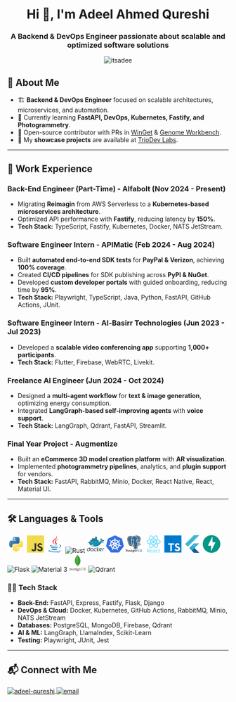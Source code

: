 <h1 align="center">Hi 👋, I'm Adeel Ahmed Qureshi</h1>
<h3 align="center">A Backend & DevOps Engineer passionate about scalable and optimized software solutions</h3>

<p align="center">
  <img src="https://komarev.com/ghpvc/?username=itsadee&label=Profile%20views&color=0e75b6&style=flat" alt="itsadee" />
</p>

## 🚀 About Me
- 🏗️ **Backend & DevOps Engineer** focused on scalable architectures, microservices, and automation.  
- 🌱 Currently learning **FastAPI, DevOps, Kubernetes, Fastify, and Photogrammetry**.  
- 📂 Open-source contributor with PRs in [WinGet](https://github.com/microsoft/winget-pkgs/pulls?q=is%3Apr+author%3AItsAdee+is%3Aclosed) & [Genome Workbench](https://github.com/workbenchdev/Workbench/pulls?q=is%3Apr+author%3AItsAdee+is%3Aclosed).  
- 🔭 My **showcase projects** are available at [TrioDev Labs](https://github.com/orgs/TrioDevLabs/repositories).  

---

## 💼 Work Experience

### **Back-End Engineer (Part-Time) - Alfabolt (Nov 2024 - Present)**
- Migrating **Reimagin** from AWS Serverless to a **Kubernetes-based microservices architecture**.
- Optimized API performance with **Fastify**, reducing latency by **150%**.
- **Tech Stack:** TypeScript, Fastify, Kubernetes, Docker, NATS JetStream.

### **Software Engineer Intern - APIMatic (Feb 2024 - Aug 2024)**
- Built **automated end-to-end SDK tests** for **PayPal & Verizon**, achieving **100% coverage**.
- Created **CI/CD pipelines** for SDK publishing across **PyPI & NuGet**.
- Developed **custom developer portals** with guided onboarding, reducing time by **95%**.
- **Tech Stack:** Playwright, TypeScript, Java, Python, FastAPI, GitHub Actions, JUnit.

### **Software Engineer Intern - Al-Basirr Technologies (Jun 2023 - Jul 2023)**
- Developed a **scalable video conferencing app** supporting **1,000+ participants**.
- **Tech Stack:** Flutter, Firebase, WebRTC, Livekit.

### **Freelance AI Engineer (Jun 2024 - Oct 2024)**
- Designed a **multi-agent workflow** for **text & image generation**, optimizing energy consumption.
- Integrated **LangGraph-based self-improving agents** with **voice support**.
- **Tech Stack:** LangGraph, Qdrant, FastAPI, Streamlit.

### **Final Year Project - Augmentize**
- Built an **eCommerce 3D model creation platform** with **AR visualization**.
- Implemented **photogrammetry pipelines**, analytics, and **plugin support** for vendors.
- **Tech Stack:** FastAPI, RabbitMQ, Minio, Docker, React Native, React, Material UI.

---

## 🛠️ Languages & Tools  
<p align="left"> <img src="https://raw.githubusercontent.com/devicons/devicon/master/icons/python/python-original.svg" alt="Python" width="40" height="40"/> <img src="https://raw.githubusercontent.com/devicons/devicon/master/icons/javascript/javascript-original.svg" alt="JavaScript" width="40" height="40"/> <img src="https://raw.githubusercontent.com/devicons/devicon/master/icons/java/java-original.svg" alt="Java" width="40" height="40"/> <img src="https://encrypted-tbn0.gstatic.com/images?q=tbn:ANd9GcQ-qD_FlJLlr0to92J-wyiwaMv-vCUSOlzI0h8sr1FtMzN5Ro3tsGmlY3XAEFJ1pimcaRU&usqp=CAU" alt="Rust" width="40" height="40"/> <img src="https://raw.githubusercontent.com/devicons/devicon/master/icons/docker/docker-original-wordmark.svg" alt="Docker" width="40" height="40"/> <img src="https://raw.githubusercontent.com/devicons/devicon/master/icons/kubernetes/kubernetes-plain.svg" alt="Kubernetes" width="40" height="40"/> <img src="https://raw.githubusercontent.com/devicons/devicon/master/icons/postgresql/postgresql-original-wordmark.svg" alt="PostgreSQL" width="40" height="40"/> <img src="https://raw.githubusercontent.com/devicons/devicon/master/icons/react/react-original-wordmark.svg" alt="React" width="40" height="40"/> <img src="https://raw.githubusercontent.com/devicons/devicon/master/icons/typescript/typescript-original.svg" alt="TypeScript" width="40" height="40"/> <img src="https://raw.githubusercontent.com/devicons/devicon/master/icons/flutter/flutter-original.svg" alt="Flutter" width="40" height="40"/> <img src="https://raw.githubusercontent.com/devicons/devicon/master/icons/fastapi/fastapi-original.svg" alt="FastAPI" width="40" height="40"/> <img src="https://encrypted-tbn0.gstatic.com/images?q=tbn:ANd9GcQKs-tV1OZFQYdi6TQ-fdJ-LuwLDyQ9-0tJlQ&s" alt="Flask" width="40" height="40"/> <img src="https://encrypted-tbn0.gstatic.com/images?q=tbn:ANd9GcTB-tLy2TYkq6jNCcfYZOqGbEpCiHonRJxTgQ&s" alt="Material 3" width="40" height="40"/> <img src="https://raw.githubusercontent.com/devicons/devicon/master/icons/mongodb/mongodb-original-wordmark.svg" alt="MongoDB" width="40" height="40"/> <img src="https://avatars.githubusercontent.com/u/73504361?s=280&v=4" alt="Qdrant" width="40" height="40"/> </p>

### **🧑‍💻 Tech Stack**
- **Back-End:** FastAPI, Express, Fastify, Flask, Django  
- **DevOps & Cloud:** Docker, Kubernetes, GitHub Actions, RabbitMQ, Minio, NATS JetStream  
- **Databases:** PostgreSQL, MongoDB, Firebase, Qdrant  
- **AI & ML:** LangGraph, LlamaIndex, Scikit-Learn  
- **Testing:** Playwright, JUnit, Jest  

---

## 📬 Connect with Me
<p align="left">
  <a href="https://www.linkedin.com/in/adeel-ahmed-qureshi/" target="blank">
    <img align="center" src="https://raw.githubusercontent.com/rahuldkjain/github-profile-readme-generator/master/src/images/icons/Social/linked-in-alt.svg" alt="adeel-qureshi" height="30" width="40" />
  </a>
  <a href="mailto:adeelahmedqureshi02@gmail.com">
    <img align="center" src="https://upload.wikimedia.org/wikipedia/commons/7/7e/Gmail_icon_%282020%29.svg" alt="email" height="30" width="40" />
  </a>
  
</p>
